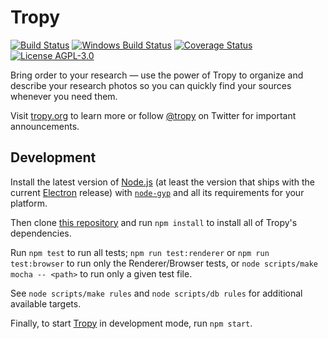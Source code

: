 # Tropy
[![Build Status](https://travis-ci.org/tropy/tropy.svg?branch=master)](https://travis-ci.org/tropy/tropy)
[![Windows Build Status](https://ci.appveyor.com/api/projects/status/github/tropy/tropy?branch=master&svg=true)](https://ci.appveyor.com/project/inukshuk/tropy)
[![Coverage Status](https://coveralls.io/repos/tropy/tropy/badge.svg?branch=master&service=github)](https://coveralls.io/github/tropy/tropy?branch=master)
[![License AGPL-3.0](https://img.shields.io/badge/license-AGPL--3.0-blue.svg)](https://opensource.org/licenses/AGPL-3.0)

Bring order to your research — use the power of Tropy to organize and describe
your research photos so you can quickly find your sources whenever you need them.

Visit [tropy.org](https://tropy.og) to learn more or follow
[@tropy](https://twitter.com/tropy) on Twitter for important announcements.


## Development

Install the latest version of [Node.js](https://nodejs.org) (at least the
version that ships with the current [Electron](https://electron.atom.io)
release) with [`node-gyp`](https://www.npmjs.com/package/node-gyp) and all
its requirements for your platform.

Then clone [this repository](https://github.com/tropy/tropy.git) and run
`npm install` to install all of Tropy's dependencies.

Run `npm test` to run all tests; `npm run test:renderer` or `npm run
test:browser` to run only the Renderer/Browser tests, or `node scripts/make
mocha -- <path>` to run only a given test file.

See `node scripts/make rules` and `node scripts/db rules` for additional
available targets.

Finally, to start [Tropy](https://tropy.org) in development mode, run `npm start`.
